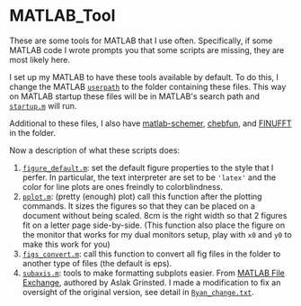 # MATLAB_Tool
These are some tools for MATLAB that I use often. 
Specifically, if some MATLAB code I wrote prompts you that some scripts are missing, they are most likely here. 

I set up my MATLAB to have these tools available by default. 
To do this, I change the MATLAB [``userpath``](https://www.mathworks.com/help/matlab/ref/userpath.html) to the folder containing these files. 
This way on MATLAB startup these files will be in MATLAB's search path and [``startup.m``](https://github.com/Empyreal092/MATLAB_Tool/blob/main/startup.m) will run.

Additional to these files, I also have [matlab-schemer](https://github.com/Empyreal092/matlab-schemer), [chebfun](http://www.chebfun.org/), and [FINUFFT](https://finufft.readthedocs.io/en/latest/index.html) in the folder.

Now a description of what these scripts does:

1. [``figure_default.m``](https://github.com/Empyreal092/MATLAB_Tool/blob/main/figure_default.m): set the default figure properties to the style that I perfer. In particular, the text interpreter are set to be `'latex'` and the color for line plots are ones freindly to colorblindness.
2. [``pplot.m``](https://github.com/Empyreal092/MATLAB_Tool/blob/main/pplot.m): (pretty (enough) plot) call this function after the plotting commands. It sizes the figures so that they can be placed on a document without being scaled. 8cm is the right width so that 2 figures fit on a letter page side-by-side. (This function also place the figure on the monitor that works for my dual monitors setup, play with ``x0`` and ``y0`` to make this work for you)
3. [``figs_convert.m``](https://github.com/Empyreal092/MATLAB_Tool/blob/main/figs_convert.m): call this function to convert all fig files in the folder to another type of files (the default is eps).
4. [``subaxis.m``](https://github.com/Empyreal092/MATLAB_Tool/blob/main/subaxis/subaxis.m): tools to make formatting subplots easier. From [MATLAB File Exchange](https://www.mathworks.com/matlabcentral/fileexchange/3696-subaxis-subplot), authored by Aslak Grinsted. I made a modification to fix an oversight of the original version, see detail in [``Ryan_change.txt``](https://github.com/Empyreal092/MATLAB_Tool/blob/main/subaxis/Ryan_change.txt).
